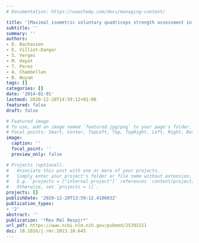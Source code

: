 ```yaml
---
# Documentation: https://wowchemy.com/docs/managing-content/

title: '[Maximal isometric voluntary quadriceps strength assessment in COPD]'
subtitle: ''
summary: ''
authors:
- D. Bachasson
- E. Villiot-Danger
- S. Verges
- M. Hayot
- T. Perez
- A. Chambellan
- B. Wuyam
tags: []
categories: []
date: '2014-01-01'
lastmod: 2020-12-20T14:59:12+01:00
featured: false
draft: false

# Featured image
# To use, add an image named `featured.jpg/png` to your page's folder.
# Focal points: Smart, Center, TopLeft, Top, TopRight, Left, Right, BottomLeft, Bottom, BottomRight.
image:
  caption: ''
  focal_point: ''
  preview_only: false

# Projects (optional).
#   Associate this post with one or more of your projects.
#   Simply enter your project's folder or file name without extension.
#   E.g. `projects = ["internal-project"]` references `content/project/deep-learning/index.md`.
#   Otherwise, set `projects = []`.
projects: []
publishDate: '2020-12-20T13:59:12.410603Z'
publication_types:
- '2'
abstract: ''
publication: '*Rev Mal Respir*'
url_pdf: https://www.ncbi.nlm.nih.gov/pubmed/25391511
doi: 10.1016/j.rmr.2013.10.645
---
```

